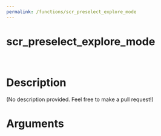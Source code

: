 ```yaml
---
permalink: /functions/scr_preselect_explore_mode
---
```

# scr_preselect_explore_mode  
&nbsp;  
# Description  
(No description provided. Feel free to make a pull request!) 
&nbsp;  
# Arguments


